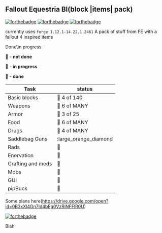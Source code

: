 ## Fallout Equestria BI(block |items| pack)
[![forthebadge](http://forthebadge.com/images/badges/you-didnt-ask-for-this.svg)](http://forthebadge.com)
[![forthebadge](http://forthebadge.com/images/badges/built-with-swag.svg)](http://forthebadge.com)
[![forthebadge](http://forthebadge.com/images/badges/contains-cat-gifs.svg)](http://forthebadge.com)

currently uses `forge 1.12.1-14.22.1.2461`
A pack of stuff from FE with a fallout 4 inspired items

Done\in progress

:red_circle:           - **not done**

:large_orange_diamond: - **in progress**

:large_blue_circle:    - **done**

Task                | status
------------------- | -------------
Basic blocks        |:large_orange_diamond: 4 of 140
Weapons             |:large_orange_diamond: 6 of MANY
Armor               |:large_orange_diamond: 3 of 25
Food                |:large_orange_diamond: 6 of MANY
Drugs               |:large_orange_diamond: 4 of MANY
Saddlebag Guns      |:large_orange_diamond
Rads                |:large_blue_circle:
Enervation          |:red_circle:
Crafting and meds   |:large_orange_diamond:
Mobs                |:red_circle:
GUI                 |:large_orange_diamond:
pipBuck             |:large_orange_diamond:


Some plans here(https://drive.google.com/open?id=0B3xXl4Gn7Id4bEg0VzRiNFFlR0U)

[![forthebadge](http://forthebadge.com/images/badges/no-ragrets.svg)](http://forthebadge.com)


Blah